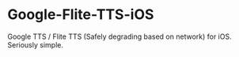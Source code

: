 Google-Flite-TTS-iOS
====================

Google TTS / Flite TTS (Safely degrading based on network) for iOS. Seriously simple.
